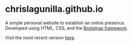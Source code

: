 # chrislagunilla.github.io

A simple personal website to establish an online presence.  
Developed using HTML, CSS, and the [Bootstrap framework](https://getbootstrap.com/).

Visit the most recent version [here](chrislagunilla.github.io).
